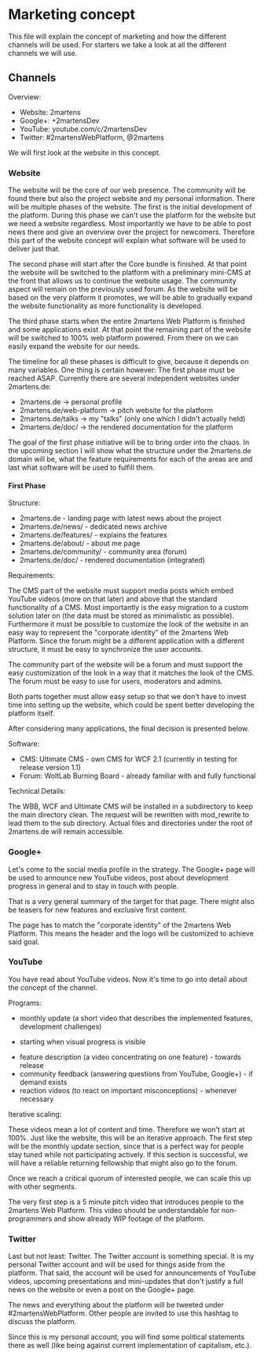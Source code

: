 # Marketing concept

This file will explain the concept of marketing and how the different channels will be used.
For starters we take a look at all the different channels we will use.

## Channels

Overview:

* Website: 2martens
* Google+: +2martensDev
* YouTube: youtube.com/c/2martensDev
* Twitter: #2martensWebPlatform, @2martens

We will first look at the website in this concept.

### Website

The website will be the core of our web presence. The community will be found there
but also the project website and my personal information. There will be multiple phases
of the website. The first is the initial development of the platform. During this phase
we can't use the platform for the website but we need a website regardless. Most importantly
we have to be able to post news there and give an overview over the project for newcomers.
Therefore this part of the website concept will explain what software will be used to deliver
just that. 

The second phase will start after the Core bundle is finished. At that point the website 
will be switched to the platform with a preliminary mini-CMS at the front that allows us 
to continue the website usage. The community aspect will remain on the previously used 
forum. As the website will be based on the very platform it promotes, we will be able to 
gradually expand the website functionality as more functionality is developed.

The third phase starts when the entire 2martens Web Platform is finished and some applications 
exist. At that point the remaining part of the website will be switched to 100% web platform 
powered. From there on we can easily expand the website for our needs.

The timeline for all these phases is difficult to give, because it depends on many variables. 
One thing is certain however: The first phase must be reached ASAP. Currently there are several 
independent websites under 2martens.de:

* 2martens.de -> personal profile
* 2martens.de/web-platform -> pitch website for the platform
* 2martens.de/talks -> my "talks" (only one which I didn't actually held)
* 2martens.de/doc/ -> the rendered documentation for the platform

The goal of the first phase initiative will be to bring order into the chaos. In the upcoming
section I will show what the structure under the 2martens.de domain will be, what the feature
requirements for each of the areas are and last what software will be used to fulfill them.

#### First Phase

Structure:

* 2martens.de - landing page with latest news about the project
* 2martens.de/news/ - dedicated news archive
* 2martens.de/features/ - explains the features
* 2martens.de/about/ - about me page
* 2martens.de/community/ - community area (forum)
* 2martens.de/doc/ - rendered documentation (integrated)

Requirements:

The CMS part of the website must support media posts which embed YouTube videos (more on that later)
and above that the standard functionality of a CMS. Most importantly is the easy migration
to a custom solution later on (the data must be stored as minimalistic as possible).
Furthermore it must be possible to customize the look of the website in an easy way to represent
the "corporate identity" of the 2martens Web Platform. Since the forum might be a different
application with a different structure, it must be easy to synchronize the user accounts.

The community part of the website will be a forum and must support the easy customization of
the look in a way that it matches the look of the CMS. The forum must be easy to use for
users, moderators and admins.

Both parts together must allow easy setup so that we don't have to invest time into setting up
the website, which could be spent better developing the platform itself.

After considering many applications, the final decision is presented below.

Software:

* CMS: Ultimate CMS - own CMS for WCF 2.1 (currently in testing for release version 1.1)
* Forum: WoltLab Burning Board - already familiar with and fully functional

Technical Details:

The WBB, WCF and Ultimate CMS will be installed in a subdirectory to keep the main directory
clean. The request will be rewritten with mod_rewrite to lead them to the sub directory.
Actual files and directories under the root of 2martens.de will remain accessible.

### Google+

Let's come to the social media profile in the strategy. The Google+ page will be used
to announce new YouTube videos, post about development progress in general and to stay
in touch with people.

That is a very general summary of the target for that page. There might also be teasers
for new features and exclusive first content.

The page has to match the "corporate identity" of the 2martens Web Platform. This means
the header and the logo will be customized to achieve said goal.

### YouTube

You have read about YouTube videos. Now it's time to go into detail about the concept of
the channel.

Programs:

* monthly update (a short video that describes the implemented features, development challenges) 
- starting when visual progress is visible
* feature description (a video concentrating on one feature) - towards release
* community feedback (answering questions from YouTube, Google+) - if demand exists
* reaction videos (to react on important misconceptions) - whenever necessary

Iterative scaling:

These videos mean a lot of content and time. Therefore we won't start at 100%. Just like
the website, this will be an iterative approach. The first step will be the monthly
update section, since that is a perfect way for people stay tuned while not participating
actively. If this section is successful, we will have a reliable returning fellowship that
might also go to the forum.

Once we reach a critical quorum of interested people, we can scale this up with other
segments.

The very first step is a 5 minute pitch video that introduces people to the 2martens
Web Platform. This video should be understandable for non-programmers and show already
WIP footage of the platform.

### Twitter

Last but not least: Twitter. The Twitter account is something special. It is my personal
Twitter account and will be used for things aside from the platform. That said, the account
will be used for announcements of YouTube videos, upcoming presentations and mini-updates
that don't justify a full news on the website or even a post on the Google+ page.

The news and everything about the platform will be tweeted under #2martensWebPlatform.
Other people are invited to use this hashtag to discuss the platform.

Since this is my personal account, you will find some political statements there as well
(like being against current implementation of capitalism, etc.).